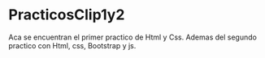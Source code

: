 # PracticosClip1y2
Aca se encuentran el primer practico de Html y Css.
Ademas del segundo practico con Html, css, Bootstrap y js.
